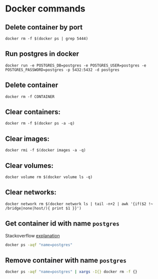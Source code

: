 # Docker commands

## Delete container by port
```
docker rm -f $(docker ps | grep 5444)
```

## Run postgres in docker
```
docker run -e POSTGRES_DB=postgres -e POSTGRES_USER=postgres -e POSTGRES_PASSWORD=postgres -p 5432:5432 -d postgres
```

## Delete container
```
docker rm -f CONTAINER
```

## Clear containers:
```
docker rm -f $(docker ps -a -q)
```
## Clear images:
```
docker rmi -f $(docker images -a -q)
```
## Clear volumes:
```
docker volume rm $(docker volume ls -q)
```
## Clear networks:
```
docker network rm $(docker network ls | tail -n+2 | awk '{if($2 !~ /bridge|none|host/){ print $1 }}')
```

## Get container id with name `postgres`
Stackoverflow [explanation](https://stackoverflow.com/a/34497614)  
```bash
docker ps -aqf "name=postgres"
```

## Remove container with name `postgres`
```bash
docker ps -aqf "name=postgres" | xargs -I{} docker rm -f {}
```

